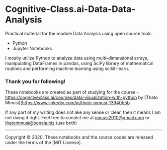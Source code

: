 # Cognitive-Class.ai-Data-Data-Analysis
Practical material for  the module Data Analysis using open source tools  

- Python
- Jupyter Notebooks

I mostly utilize Python to analyze data using multi-dimensional arrays, manipulating DataFrames in pandas, using SciPy library of mathematical routines and performing machine learning using scikit-learn.

### Thank you for following!

These notebooks are created as part of studying for the course - https://cognitiveclass.ai/courses/data-visualization-with-python
by [Thato Mmusi](https://www.linkedin.com/in/thato-mmusi-13940b5b 

If any part of my writing does not ake any sense or clear, then it means I am not doing it right. Feel free to conatct me at mmusi2010@gmail.com or thatommusi@bonala.biz (use both)

<hr>

Copyright &copy; 2020. These notebooks and the source codes are released under the terms of the [MIT License].
